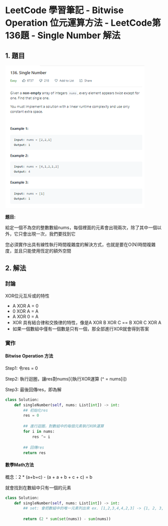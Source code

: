 # LeetCode 學習筆記 - Bitwise Operation 位元運算方法 - LeetCode第136題 - Single Number 解法



## 1. 題目



![image1](images\image1.PNG)

**題目:**

給定一個不為空的整數數組nums，每個裡面的元素會出現兩次，除了其中一個以外，它只會出現一次，我們要找到它



您必須實作出具有線性執行時間複雜度的解決方式，也就是要在O(N)時間複雜度，並且只能使用恆定的額外空間



## 2. 解法



### 討論

XOR位元互斥或的特性

+ A XOR A = 0
+ 0 XOR A = A
+ A XOR 0 = A
+ XOR 具有結合律和交換律的特性，像是A XOR B XOR C == B XOR C XOR A
+ 如果一個數組中僅有一個數是只有一個，那全部進行XOR就會得到答案



### 實作



#### Bitwise Operation 方法

Step1: 令res = 0

Step2: 執行迴圈，讓res對nums[i]執行XOR運算 (^ = nums[i])

Step3: 最後回傳res，即為解

```Python
class Solution:
    def singleNumber(self, nums: List[int]) -> int:
        ## 初始化res
        res = 0
        
        ## 進行迴圈，對數組中的每個元素執行XOR運算
        for i in nums:
            res ^= i
            
        ## 回傳res
        return res
```





#### 數學Math方法

概念：2 * (a+b+c)  - (a + a + b + c + c) = b 

就會找到在數組中只有一個的元素

```Python
class Solution:
    def singleNumber(self, nums: List[int]) -> int:
        ## set: 會把數組中的唯一元素列出來 ex. [1,2,3,4,4,2,3] -> {1, 2, 3, 4}
        
        return (2 * sum(set(nums)) - sum(nums))
        
```















